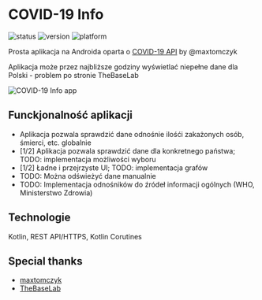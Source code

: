 # COVID-19 Info
![status](https://img.shields.io/badge/status-dev-yellow) ![version](https://img.shields.io/badge/version-1.1-brightgreen) ![platform](https://img.shields.io/badge/platform-Android-success)

Prosta aplikacja na Androida oparta o [COVID-19 API](https://github.com/maxtomczyk/covid19-api) by @maxtomczyk

Aplikacja może przez najbliższe godziny wyświetlać niepełne dane dla Polski - problem po stronie TheBaseLab

![COVID-19 Info app](https://i.imgur.com/zxHcFPW.png)

## Funckjonalność aplikacji
* Aplikacja pozwala sprawdzić dane odnośnie ilośći zakażonych osób, śmierci, etc. globalnie
* [1/2] Aplikacja pozwala sprawdzić dane dla konkretnego państwa; TODO: implementacja możliwości wyboru
* [1/2] Ładne i przejrzyste UI; TODO: implementacja grafów
* TODO: Można odświeżyć dane manualnie
* TODO: Implementacja odnośników do źródeł informacji ogólnych (WHO, Ministerstwo Zdrowia)

## Technologie
Kotlin, REST API/HTTPS, Kotlin Corutines

## Special thanks
* [maxtomczyk](https://github.com/maxtomczyk)
* [TheBaseLab](https://coronavirus.thebaselab.com)
